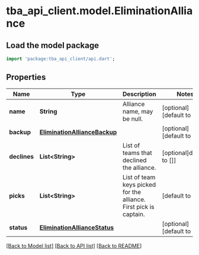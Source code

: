 # tba_api_client.model.EliminationAlliance

## Load the model package

```dart
import 'package:tba_api_client/api.dart';
```

## Properties

| Name         | Type                                                          | Description                                                       | Notes                       |
| ------------ | ------------------------------------------------------------- | ----------------------------------------------------------------- | --------------------------- |
| **name**     | **String**                                                    | Alliance name, may be null.                                       | [optional][default to null] |
| **backup**   | [**EliminationAllianceBackup**](EliminationAllianceBackup.md) |                                                                   | [optional][default to null] |
| **declines** | **List&lt;String&gt;**                                        | List of teams that declined the alliance.                         | [optional]default to []]    |
| **picks**    | **List&lt;String&gt;**                                        | List of team keys picked for the alliance. First pick is captain. | [default to []]             |
| **status**   | [**EliminationAllianceStatus**](EliminationAllianceStatus.md) |                                                                   | [optional][default to null] |

[[Back to Model list]](../README.md#documentation-for-models) [[Back to API list]](../README.md#documentation-for-api-endpoints) [[Back to README]](../README.md)
